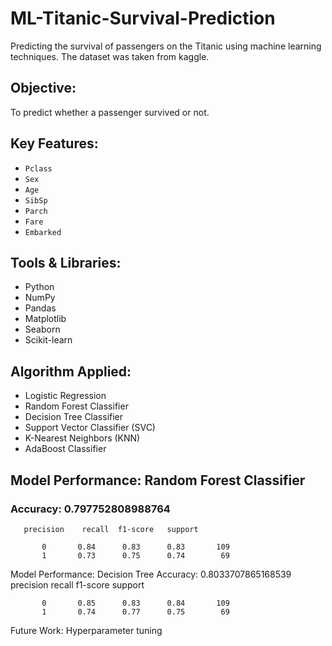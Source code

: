 # ML-Titanic-Survival-Prediction
Predicting the survival of passengers on the Titanic using machine learning techniques. The dataset was taken from kaggle.
## Objective:
 To predict whether a passenger survived or not.
## Key Features: 
 - `Pclass`
- `Sex`
- `Age`
- `SibSp`
- `Parch`
- `Fare`
- `Embarked`
## Tools & Libraries: 
- Python
- NumPy
- Pandas
- Matplotlib
- Seaborn
- Scikit-learn
## Algorithm Applied: 
- Logistic Regression  
- Random Forest Classifier  
- Decision Tree Classifier  
- Support Vector Classifier (SVC)  
- K-Nearest Neighbors (KNN)  
- AdaBoost Classifier
## Model Performance: Random Forest Classifier 
### Accuracy: 0.797752808988764
       precision    recall  f1-score   support

           0       0.84      0.83      0.83       109
           1       0.73      0.75      0.74        69

  Model Performance: Decision Tree
  Accuracy: 0.8033707865168539
              precision    recall  f1-score   support

           0       0.85      0.83      0.84       109
           1       0.74      0.77      0.75        69
  Future Work:
             Hyperparameter tuning
  

           
      
